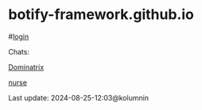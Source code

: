 # botify-framework.github.io 

#[login](https://botifyai-f0e70.firebaseapp.com/)

Chats:

[Dominatrix](https://botify.ai/bot_268785/chat)

[nurse](https://botify.ai/bot_268805/chat)



Last update: 2024-08-25-12:03@kolumnin

